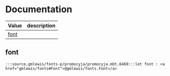 # Documentation
|Value|description|
|---|---|
|[font](#font)||

## font

```moonbit
:::source,gmlewis/fonts-p/promocyja/promocyja.mbt,6469:::let font : <a href="gmlewis/fonts#Font">@gmlewis/fonts.Font</a>
```

